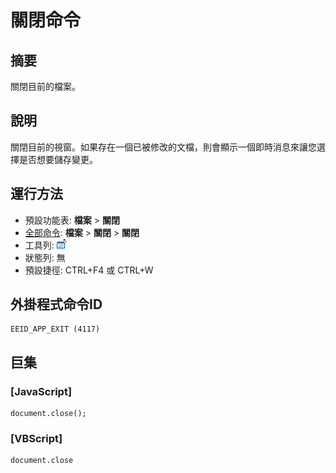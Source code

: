 # 關閉命令

## 摘要

關閉目前的檔案。

## 說明

關閉目前的視窗。如果存在一個已被修改的文檔，則會顯示一個即時消息來讓您選擇是否想要儲存變更。

## 運行方法

- 預設功能表: **檔案** \> **關閉**
- [全部命令](../tools/all_commands): **檔案** \> **關閉**
\> **關閉**
- 工具列: ![](../../images/appexit.png)
- 狀態列: 無
- 預設捷徑: CTRL+F4 或 CTRL+W

## 外掛程式命令ID

```
EEID_APP_EXIT (4117)
```

## 巨集

### \[JavaScript\]

```
document.close();
```

### \[VBScript\]

```
document.close
```
